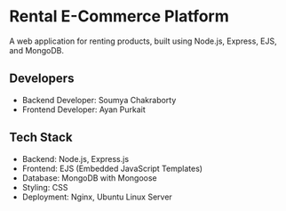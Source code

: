 # Rental E-Commerce Platform
A web application for renting products, built using Node.js, Express, EJS, and MongoDB.

## Developers
- Backend Developer: Soumya Chakraborty
- Frontend Developer: Ayan Purkait
  
## Tech Stack
- Backend: Node.js, Express.js
- Frontend: EJS (Embedded JavaScript Templates)
- Database: MongoDB with Mongoose
- Styling: CSS
- Deployment: Nginx, Ubuntu Linux Server
